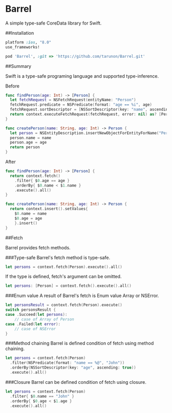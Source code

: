 Barrel
=================

A simple type-safe CoreData library for Swift.

##Installation
```ruby
platform :ios, "8.0"
use_frameworks!

pod 'Barrel', :git => 'https://github.com/tarunon/Barrel.git'
```

##Summary

Swift is a type-safe programing language and supported type-inference.

Before
```swift
func findPerson(age: Int) -> [Person] {
  let fetchRequest = NSFetchRequest(entityName: "Person")
  fetchRequest.predicate = NSPredicate(format: "age == %i", age)
  fetchRequest.sortDescriptor = [NSSortDescriptor(key: "name", ascending: true)]
  return context.executeFetchRequest(fetchRequest, error: nil) as? [Person] ?? []
}

func createPerson(name: String, age: Int) -> Person {
  let person = NSEntityDescription.insertNewObjectForEntityForName("Person", inManagedObjectContext: context) as! T
  person.name = name
  person.age = age
  return person
}
```

After
```swift
func findPerson(age: Int) -> [Person] {
  return context.fetch()
    .filter{ $0.age == age }
    .orderBy{ $0.name < $1.name }
    .execute().all()
}

func createPerson(name: String, age: Int) -> Person {
  return context.insert().setValues{
    $0.name = name
    $0.age = age
    }.insert()
}
```

##Fetch

Barrel provides fetch methods.

###Type-safe
Barrel's fetch method is type-safe.
```swift
let persons = context.fetch(Person).execute().all()
```
If the type is defined, fetch's argument can be omitted.
```swift
let persons: [Person] = context.fetch().execute().all()
```

###Enum value
A result of Barrel's fetch is Enum value Array or NSError.
```swift
let personsResult = context.fetch(Person).execute()
switch personsResult {
case .Succeed(let persons):
    // case of Array of Person
case .Failed(let error):
    // case of NSError
}
```

###Method chaining
Barrel is defined condition of fetch using method chaining.
```swift
let persons = context.fetch(Person)
  .filter(NSPredicate(format: "name == %@", "John"))
  .orderBy(NSSortDescriptor(key: "age", ascending: true))
  .execute().all()
```

###Closure
Barrel can be defined condition of fetch using closure.
```swift
let persons = context.fetch(Person)
  .filter{ $0.name == "John" }
  .orderBy{ $0.age < $1.age }
  .execute().all()
```
